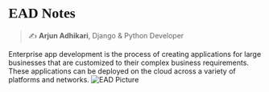 
<link href="https://fonts.googleapis.com/css?family=Open+Sans|Pacifico" rel="stylesheet"> 

# <span style="font-family: 'Pacifico';">EAD Notes</span>  
> ✍ **Arjun Adhikari**, Django & Python Developer

Enterprise app development is the process of creating applications for large businesses that are customized to their complex business requirements. These applications can be deployed on the cloud across a variety of platforms and networks. 
![EAD Picture](https://www.6degreesit.com/wp-content/uploads/2019/03/enterprise-app-development.png)

